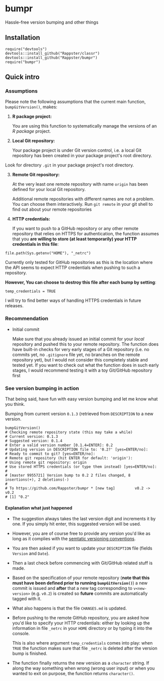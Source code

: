 bumpr
======

Hassle-free version bumping and other things

## Installation

```
require("devtools")
devtools::install_github("Rappster/classr")
devtools::install_github("Rappster/bumpr")
require("bumpr")
```

## Quick intro

### Assumptions

Please note the following assumptions that the current main function, `bumpGitVersion()`, makes:


1. **R package project:**

   You are using this function to systematically manage the versions
of an *R package* project.

2. **Local Git repository:**

   Your package project is under Git version control, i.e. a local Git
repository has been created in your package project's root directory.

  Look for directory `.git` in your package project's root directory.

3. **Remote Git repository:**

   At the very least one remote repository with name `origin` has been defined for your local Git repository.

    Additional remote repositories with different names are not a problem. You can choose them interactively. Run `git remote` in your git shell to find out about your remote repositories

4. **HTTP credentials:**

   If you want to push to a GitHub repository or any other remote repository that relies on HTTPS for authentication, the function assumes that you **are willing to store (at least temporarily) your HTTP credentials in this file**:

  ```
  file.path(Sys.getenv("HOME"), "_netrc")
  ```

  Currently only tested for GitHub repositories as this is the location where the API seems to expect HTTP credentials when pushing to such a repository.

  **However, You can choose to destroy this file after each bump by setting**:

  ```
  temp_credentials = TRUE
  ```

  I will try to find better ways of handling HTTPS credentials in future releases.

### Recommendation

- Initial commit

  Make sure that you already issued an initial commit for your *local*
repository and pushed this to your remote repository.
The function does have built-in checks for very early stages of a
Git repository (i.e. no commits yet, no `.gitignore` file yet,
no branches on the remote repository yet), but I would not consider
this completely stable and tested yet. If you want to check out what
the function does in such early stages, I would recommend testing it
with a toy Git/GitHub repository first

### See version bumping in action

That being said, have fun with easy version bumping and let me know what you
think.

Bumping from current version `0.1.3` (retrieved from `DESCRIPTION` to a new version.

```
bumpGitVersion()
# Checking remote repository state (this may take a while)
# Current version: 0.1.3
# Suggested version: 0.1.4
# Enter a valid version number [0.1.4=ENTER]: 0.2
# Updating version in DESCRIPTION file to: '0.2?' [yes=ENTER/no]:
# Ready to commit to git? [yes=ENTER/no]:
# Remote git repository (hit ENTER for default: 'origin'):
# Using remote git repository: origin
# Use stored HTTPS credentials (or type them instead) [yes=ENTER/no]:
#
# [master 9955721] Version bump to 0.2 2 files changed, 8 insertions(+), 2 deletions(-)
#
# To https://github.com/Rappster/bumpr * [new tag]         v0.2 -> v0.2
# [1] "0.2"
```

#### Explanation what just happened

- The suggestion always takes the last version digit and increments it by one.
If you simply hit enter, this suggested version will be used.

- However, you are of course free to provide any version you'd like as long as
it complies with the [semtatic versioning conventions](http://semver.org/).

- You are then asked if you want to update your `DESCRIPTION` file (fields `Version` and `Date`).

- Then a last check before commencing with Git/GitHub related stuff is made.

- Based on the specification of your remote repository (**note that this must
have been defined prior to running `bumpGitVersion()`**) a new commit
is issued and **after** that a new tag corresponding to `v<new-version>` (e.g. `v0.2`) is created so **future** commits are automatically tagged with it.

- What also happens is that the file `CHANGES.md` is updated.

- Before pushing to the remote GitHub repository, you are asked how you'd like
to specify your HTTP credentials: either by looking up the information in file
`_netrc` in your `HOME` directory or by typing it into the console.

  This is also where argument `temp_credentials` comes into play: when `TRUE`
  the function makes sure that file `_netrc` is deleted after the version bump is
  finished.

- The function finally returns the new version as a `character` string. If
along the way something when wrong (wrong user input) or when you wanted to exit on purpose, the function returns `character()`.
